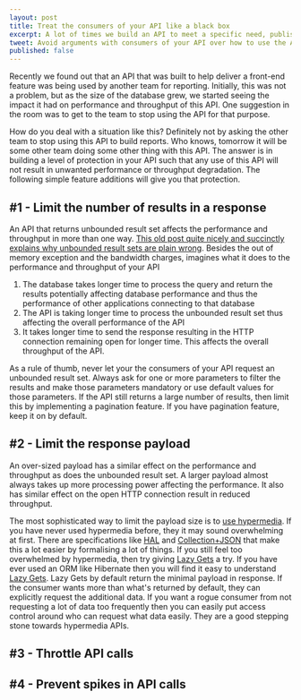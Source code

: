 ```yaml
---
layout: post
title: Treat the consumers of your API like a black box
excerpt: A lot of times we build an API to meet a specific need, publish those APIs and then expect the consumers to use the API for that specific purpose. This may work when both API producers and consumers are the same team. But the moment API consumption goes outside of the team, it becomes difficult to dictate how the consumers must use the API. It is best not to make any assumptions around that. 
tweet: Avoid arguments with consumers of your API over how to use the API
published: false
---
```


Recently we found out that an API that was built to help deliver a front-end feature was being used by another team for reporting. Initially, this was not a problem, but as the size of the database grew, we started seeing the impact it had on performance and throughput of this API. One suggestion in the room was to get to the team to stop using the API for that purpose. 

How do you deal with a situation like this? Definitely not by asking the other team to stop using this API to build reports. Who knows, tomorrow it will be some other team doing some other thing with this API. The answer is in building a level of protection in your API such that any use of this API will not result in unwanted performance or throughput degradation. The following simple feature additions will give you that protection. 

## #1 - Limit the number of results in a response

An API that returns unbounded result set affects the performance and throughput in more than one way. [This old post quite nicely and succinctly explains why unbounded result sets are plain wrong](https://ayende.com/blog/4785/what-am-i-so-hung-up-on-unbounded-result-set). Besides the out of memory exception and the bandwidth charges, imagines what it does to the performance and throughput of your API

1. The database takes longer time to process the query and return the results potentially affecting database performance and thus the performance of other applications connecting to that database
2. The API is taking longer time to process the unbounded result set thus affecting the overall performance of the API
3. It takes longer time to send the response resulting in the HTTP connection remaining open for longer time. This affects the overall throughput of the API.

As a rule of thumb, never let your the consumers of your API request an unbounded result set. Always ask for one or more parameters to filter the results and make those parameters mandatory or use default values for those parameters. If the API still returns a large number of results, then  limit this by implementing a pagination feature. If you have pagination feature, keep it on by default.  

## #2 - Limit the response payload
An over-sized payload has a similar effect on the performance and throughput as does the unbounded result set. A larger payload almost always takes up more processing power affecting the performance. It also has similar effect on the open HTTP connection result in reduced throughput. 

The most sophisticated way to limit the payload size is to [use hypermedia](https://martinfowler.com/articles/richardsonMaturityModel.html#level3). If you have never used hypermedia before, they it may sound overwhelming at first. There are specifications like [HAL](https://tools.ietf.org/html/draft-kelly-json-hal-08) and [Collection+JSON](http://amundsen.com/media-types/collection/) that make this a lot easier by formalising a lot of things. If you still feel too overwhelmed by hypermedia, then try giving [Lazy Gets](http://chatekar.com/take-your-hypermedia-api-to-the-next-level-by-using-lazy-gets/) a try. If you have ever used an ORM like Hibernate then you will find it easy to understand [Lazy Gets](http://chatekar.com/take-your-hypermedia-api-to-the-next-level-by-using-lazy-gets/). Lazy Gets by default return the minimal payload in response. If the consumer wants more than what's returned by default, they can explicitly request the additional data. If you want a rogue consumer from not requesting a lot of data too frequently then you can easily put access control around who can request what data easily.  They are a good stepping stone towards hypermedia APIs. 

## #3 - Throttle API calls 

## #4 - Prevent spikes in API calls
